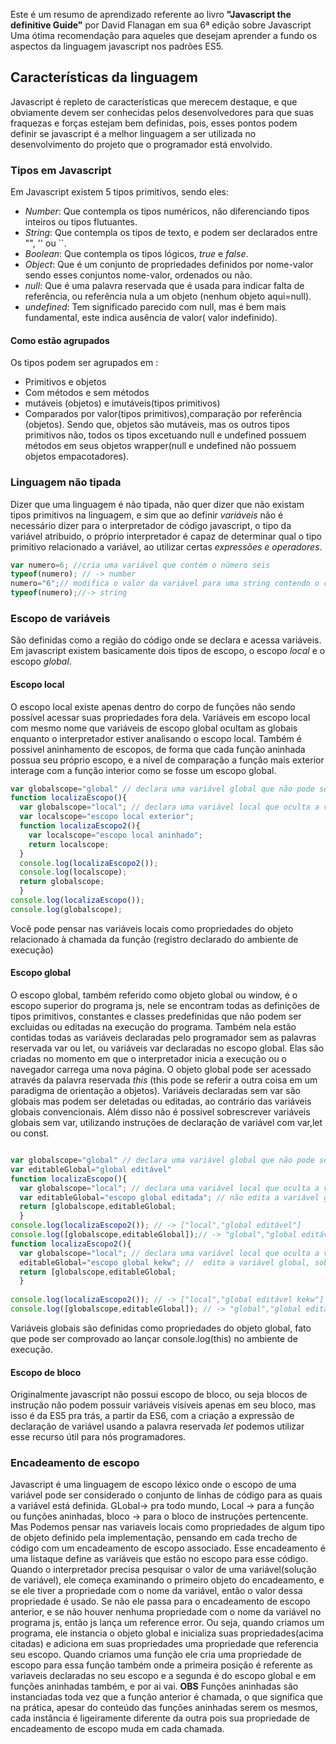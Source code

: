 
Este é um resumo de aprendizado referente ao livro **"Javascript the definitive Guide"** por David Flanagan
em sua 6ª edição sobre Javascript Uma ótima recomendação para aqueles que desejam aprender a fundo os aspectos da linguagem 
javascript nos padrões ES5.

## Características da linguagem
Javascript é repleto de características que merecem destaque, e que obviamente devem ser conhecidas pelos desenvolvedores
para que suas fraquezas e forças estejam bem definidas, pois, esses pontos podem definir se javascript é a melhor linguagem a ser
utilizada no desenvolvimento do projeto que o programador está envolvido.

### Tipos em Javascript
Em Javascript existem 5 tipos primitivos, sendo eles:
* _Number_:  Que contempla os tipos numéricos, não diferenciando tipos inteiros ou tipos flutuantes.
* _String_:  Que contempla os tipos de texto, e podem ser declarados entre "", '' ou ``.
* _Boolean_: Que contempla os tipos lógicos, _true_ e _false_.
* _Object_:  Que é um conjunto de propriedades definidos por nome-valor sendo esses conjuntos nome-valor, ordenados ou não.
* _null_: Que é uma palavra reservada que é usada para indicar falta de referência, ou referência nula a um objeto (nenhum objeto aqui=null).
* _undefined_: Tem significado parecido com null, mas é bem mais fundamental, este indica ausência de valor( valor indefinido).
#### Como estão agrupados
Os tipos podem ser agrupados em :
* Primitivos e objetos
* Com métodos e sem métodos
* mutáveis (objetos) e imutáveis(tipos primitivos)
* Comparados por valor(tipos primitivos),comparação por referência (objetos). 
Sendo que, objetos são mutáveis, mas os outros tipos primitivos não, todos os tipos excetuando null e undefined possuem métodos em seus objetos wrapper(null e undefined não possuem objetos empacotadores).
### Linguagem não tipada
Dizer que uma linguagem é não tipada, não quer dizer que não existam tipos primitivos na linguagem, e sim que ao definir *variáveis*
não é necessário dizer para o interpretador de código javascript, o tipo da variável atribuido, o próprio interpretador é capaz de
determinar qual o tipo primitivo relacionado a variável, ao utilizar certas _expressões e operadores_.
```js
var numero=6; //cria uma variável que contém o número seis
typeof(numero); // -> number
numero="6";// modifica o valor da variável para uma string contendo o caractere 6
typeof(numero);//-> string
```
### Escopo de variáveis
São definidas como a região do código onde se declara e acessa variáveis.
Em javascript existem basicamente dois tipos de escopo, o escopo *local* e o escopo *global*.

#### Escopo local

O escopo local existe apenas dentro do corpo de funções não sendo possível acessar suas propriedades fora dela.
Variáveis em escopo local com mesmo nome que variáveis de escopo global ocultam as globais enquanto o interpretador 
estiver analisando o escopo local.
Também é possivel aninhamento de escopos, de forma que cada função aninhada possua seu próprio escopo, e a nível de comparação
a função mais exterior interage com a função interior como se fosse um escopo global.
```js
var globalscope="global" // declara uma variável global que não pode ser deletada com o operador delete
function localizaEscopo(){
  var globalscope="local"; // declara uma variável local que oculta a variável global enquanto o interpretador estiver nesse escopo
  var localscope="escopo local exterior";
  function localizaEscopo2(){
    var localscope="escopo local aninhado";
    return localscope;
  }
  console.log(localizaEscopo2());
  console.log(localscope);
  return globalscope;
  }
console.log(localizaEscopo());
console.log(globalscope);

```
Você pode pensar nas variáveis locais como propriedades do objeto relacionado à chamada da função (registro declarado do ambiente de execução)
#### Escopo global

O escopo global, também referido como objeto global ou window, é o escopo superior do programa js, nele se encontram 
todas as definições de tipos primitivos, constantes e classes predefinidas que não podem ser excluidas ou
editadas na execução do programa. Também nela estão contidas todas as variáveis declaradas pelo programador sem as palavras
reservada var ou let, ou variáveis var declaradas no escopo global. Elas são criadas no momento em que o interpretador inicia a execução ou o navegador carrega uma nova página.
O objeto global pode ser acessado através da palavra reservada *this* (this pode se referir a outra coisa em um paradigma de orientação a objetos).
Variáveis declaradas sem var são globais mas podem ser deletadas ou editadas, ao contrário das variáveis globais convencionais.
Além disso não é possivel sobrescrever variáveis globais sem var, utilizando instruções de declaração de variável com var,let ou const.

```js

var globalscope="global" // declara uma variável global que não pode ser deletada com o operador delete.
var editableGlobal="global editável"
function localizaEscopo(){
  var globalscope="local"; // declara uma variável local que oculta a variável global enquanto o interpretador estiver nesse escopo.
  var editableGlobal="escopo global editada"; // não edita a variável global, apenas cria uma variável local com mesmo nome.
  return [globalscope,editableGlobal;
  }
console.log(localizaEscopo2()); // -> ["local","global editável"]
console.log([globalscope,editableGlobal]);// -> "global","global editável"
function localizaEscopo2(){
  var globalscope="local"; // declara uma variável local que oculta a variável global enquanto o interpretador estiver nesse escopo.
  editableGlobal="escopo global kekw"; //  edita a variável global, sobrescrevendo-a.
  return [globalscope,editableGlobal;
  }
  
console.log(localizaEscopo2()); // -> ["local","global editável kekw"]
console.log([globalscope,editableGlobal]); // -> "global","global editável kekw"

```
Variáveis globais são definidas como propriedades do objeto global, fato que pode ser comprovado ao lançar console.log(this) no ambiente de execução.

#### Escopo de bloco

Originalmente javascript não possui escopo de bloco, ou seja blocos de instrução não podem possuir variáveis visíveis apenas em seu bloco, mas isso é da ES5 pra trás, a partir da ES6, com a criação a expressão de declaração de variável usando a palavra reservada *let* podemos utilizar esse recurso útil para nós programadores.

### Encadeamento de escopo
Javascript é uma linguagem de escopo léxico onde o escopo de uma variável pode ser considerado o conjunto de linhas de código para as quais a variável está definida. GLobal-> pra todo mundo, Local -> para a função ou funções aninhadas, bloco -> para o bloco de instruções pertencente.
Mas Podemos pensar nas variaveis locais como propriedades de algum tipo de objeto definido pela implementação, pensando em cada trecho de código com um encadeamento de escopo associado. Esse encadeamento é uma listaque define as variáveis que estão no escopo para esse código.
Quando o interpretador  precisa pesquisar o valor de uma variável(solução de variável), ele começa examinando o primeiro objeto do encadeamento, e se  ele tiver a propriedade com o nome da variável, então o valor dessa propriedade é usado. Se não ele passa para o encadeamento de escopo anterior, e se não houver nenhuma propriedade com o nome da variável no programa js, então js lança um reference error.
Ou seja, quando criamos um programa, ele instancia o objeto global e inicializa suas propriedades(acima citadas) e adiciona em suas propriedades uma propriedade que referencia seu escopo. Quando criamos uma função ele cria uma propriedade de escopo para essa função também onde a primeira posição é referente as variaveis declaradas no seu escopo e a segunda é do escopo global e em funções aninhadas também, e por ai vai.
**OBS** Funções aninhadas são instanciadas toda vez que a função anterior é chamada, o que significa que na prática, apesar do conteúdo das funções aninhadas serem os mesmos, cada instância é ligeiramente diferente da outra pois sua propriedade de encadeamento de escopo muda em cada chamada.
